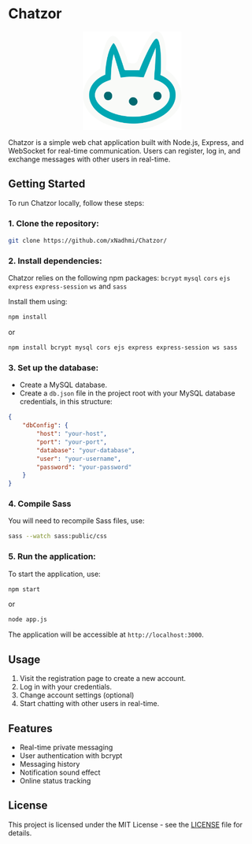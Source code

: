 # Chatzor

<p align="center">
<img src="public/assets/logo/logo.svg" alt="Chatzor Logo" width="200" height="200">
</p>

Chatzor is a simple web chat application built with Node.js, Express, and WebSocket for real-time communication. Users can register, log in, and exchange messages with other users in real-time.

## Getting Started

To run Chatzor locally, follow these steps:

### 1. Clone the repository:

```bash
git clone https://github.com/xNadhmi/Chatzor/
```

### 2. Install dependencies:

Chatzor relies on the following npm packages: `bcrypt` `mysql` `cors` `ejs` `express` `express-session` `ws` and `sass`

Install them using:

```bash
npm install
```

or

```bash
npm install bcrypt mysql cors ejs express express-session ws sass
```


### 3. Set up the database:

- Create a MySQL database.
- Create a `db.json` file in the project root with your MySQL database credentials, in this structure:

```json
{
	"dbConfig": {
		"host": "your-host",
		"port": "your-port",
		"database": "your-database",
		"user": "your-username",
		"password": "your-password"
	}
}
```


### 4. Compile Sass

You will need to recompile Sass files, use:

```bash
sass --watch sass:public/css
```


### 5. Run the application:

To start the application, use:

```bash
npm start
```

or

```bash
node app.js
```

The application will be accessible at `http://localhost:3000`.

## Usage

1. Visit the registration page to create a new account.
2. Log in with your credentials.
3. Change account settings (optional)
4. Start chatting with other users in real-time.

## Features

- Real-time private messaging
- User authentication with bcrypt
- Messaging history
- Notification sound effect
- Online status tracking

## License

This project is licensed under the MIT License - see the [LICENSE](LICENSE) file for details.
